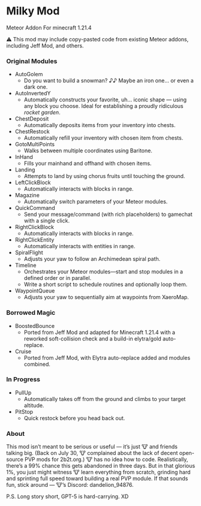 # Milky Mod
Meteor Addon For minecraft 1.21.4

⚠️ This mod may include copy-pasted code from existing Meteor addons, including Jeff Mod, and others.

### Original Modules
- AutoGolem
  - Do you want to build a snowman? ♪♪ Maybe an iron one... or even a dark one.
- AutoInvertedY
  - Automatically constructs your favorite, uh... iconic shape — using any block you choose. Ideal for establishing a proudly ridiculous *rocket garden*.
- ChestDeposit
  - Automatically deposits items from your inventory into chests.
- ChestRestock
  - Automatically refill your inventory with chosen item from chests.
- GotoMultiPoints
   - Walks between multiple coordinates using Baritone.
- InHand
  - Fills your mainhand and offhand with chosen items.
- Landing
  - Attempts to land by using chorus fruits until touching the ground.
- LeftClickBlock
  - Automatically interacts with blocks in range.
- Magazine
  - Automatically switch parameters of your Meteor modules.
- QuickCommand
  - Send your message/command (with rich placeholders) to gamechat with a single click.
- RightClickBlock
  - Automatically interacts with blocks in range.
- RightClickEntity
  - Automatically interacts with entities in range.
- SpiralFlight
  - Adjusts your yaw to follow an Archimedean spiral path.
- Timeline
  - Orchestrates your Meteor modules—start and stop modules in a defined order or in parallel.
  - Write a short script to schedule routines and optionally loop them.
- WaypointQueue
  - Adjusts your yaw to sequentially aim at waypoints from XaeroMap.

### Borrowed Magic
 
- BoostedBounce
  - Ported from Jeff Mod and adapted for Minecraft 1.21.4 with a reworked soft-collision check and a build-in elytra/gold auto-replace.
- Cruise
  - Ported from Jeff Mod, with Elytra auto-replace added and modules combined.

### In Progress
- PullUp
  - Automatically takes off from the ground and climbs to your target altitude.
- PitStop
  - Quick restock before you head back out.


### About
This mod isn’t meant to be serious or useful — it’s just 🐮 and friends talking big. (Back on July 30, 🐮 complained about the lack of decent open-source PVP mods for 2b2t.org.) 🐮 has no idea how to code. Realistically, there’s a 99% chance this gets abandoned in three days. But in that glorious 1%, you just might witness 🐮 learn everything from scratch, grinding hard and sprinting full speed toward building a real PVP module. If that sounds fun, stick around — 🐮’s Discord: dandelion_94876.

P.S. Long story short, GPT-5 is hard-carrying. XD
